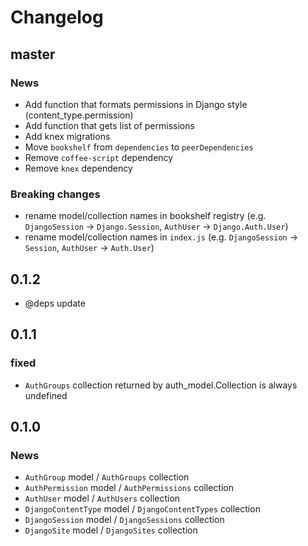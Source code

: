 # Changelog

## master

### News

* Add function that formats permissions in Django style (content_type.permission)
* Add function that gets list of permissions
* Add knex migrations
* Move ``bookshelf`` from `dependencies` to `peerDependencies`
* Remove ``coffee-script`` dependency
* Remove ``knex`` dependency

### Breaking changes

* rename model/collection names in bookshelf registry (e.g. `DjangoSession` -> `Django.Session`, `AuthUser` -> `Django.Auth.User`)
* rename model/collection names in `index.js` (e.g. `DjangoSession` -> `Session`, `AuthUser` -> `Auth.User`)

## 0.1.2

* @deps update

## 0.1.1

### fixed

* `AuthGroups` collection returned by auth_model.Collection is always undefined

## 0.1.0

### News

* `AuthGroup` model / `AuthGroups` collection
* `AuthPermission` model / `AuthPermissions` collection
* `AuthUser` model / `AuthUsers` collection
* `DjangoContentType` model / `DjangoContentTypes` collection
* `DjangoSession` model / `DjangoSessions` collection
* `DjangoSite` model / `DjangoSites` collection

